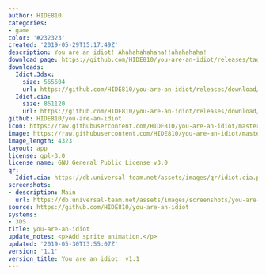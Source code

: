 ```yaml
---
author: HIDE810
categories:
- game
color: '#232323'
created: '2019-05-29T15:17:49Z'
description: You are an idiot! Ahahahahahaha!!ahahahaha!
download_page: https://github.com/HIDE810/you-are-an-idiot/releases/tag/1.1
downloads:
  Idiot.3dsx:
    size: 565604
    url: https://github.com/HIDE810/you-are-an-idiot/releases/download/1.1/Idiot.3dsx
  Idiot.cia:
    size: 861120
    url: https://github.com/HIDE810/you-are-an-idiot/releases/download/1.1/Idiot.cia
github: HIDE810/you-are-an-idiot
icon: https://raw.githubusercontent.com/HIDE810/you-are-an-idiot/master/resource/icon.png
image: https://raw.githubusercontent.com/HIDE810/you-are-an-idiot/master/resource/banner.png
image_length: 4323
layout: app
license: gpl-3.0
license_name: GNU General Public License v3.0
qr:
  Idiot.cia: https://db.universal-team.net/assets/images/qr/idiot.cia.png
screenshots:
- description: Main
  url: https://db.universal-team.net/assets/images/screenshots/you-are-an-idiot/main.png
source: https://github.com/HIDE810/you-are-an-idiot
systems:
- 3DS
title: you-are-an-idiot
update_notes: <p>Add sprite animation.</p>
updated: '2019-05-30T13:55:07Z'
version: '1.1'
version_title: You are an idiot! v1.1
---
```

